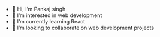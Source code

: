 - 👋 Hi, I’m Pankaj singh
- 👀 I’m interested in web development
- 🌱 I’m currently learning React
- 💞️ I’m looking to collaborate on web development projects


<!---
pankusingh02/pankusingh02 is a ✨ special ✨ repository because its `README.md` (this file) appears on your GitHub profile.
You can click the Preview link to take a look at your changes.
--->
